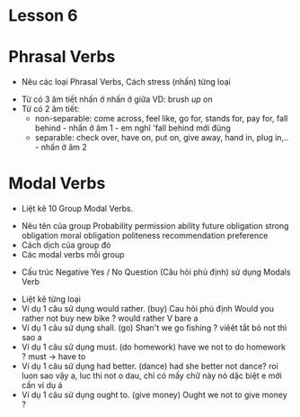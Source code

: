# Lesson 6

# Phrasal Verbs
- Nêu các loại Phrasal Verbs, Cách stress (nhấn) từng loại
+ Từ có 3 âm tiết nhấn ở nhấn ở giữa VD: brush _up_ on
+ Từ có 2 âm tiết:
  - non-separable: come across, feel like, go for, stands for, pay for, fall behind - nhấn ở âm 1 - em nghĩ 'fall behind mới đúng
  - separable: check over, have on, put on, give away, hand in, plug in,.. - nhấn ở âm 2
  
# Modal Verbs
- Liệt kê 10 Group Modal Verbs.
* Nêu tên của group
    Probability
    permission
    ability
    future
    obligation
    strong obligation
    moral obligation
    politeness
    recommendation
    preference
* Cách dịch của group đó
* Các modal verbs mỗi group
- Cấu trúc Negative Yes / No Question (Câu hỏi phủ định) sử dụng Modals Verb

* Liệt kê từng loại
* Ví dụ 1 câu sử dụng would rather. (buy)
Cau hỏi phủ định
Would you rather not buy new bike ? would rather V bare a
* Ví dụ 1 câu sử dụng shall. (go)
Shan't we go fishing ? viêêt tắt bỏ not thì sao a
* Ví dụ 1 câu sử dụng must. (do homework)
have we not to do homework ? must -> have to
* Ví dụ 1 câu sử dụng had better. (dance)
had she better not dance? roi luon sao vậy a, luc thi not o dau, chỉ có mấy chữ này nó dặc biệt e mới cần ví dụ á 
* Ví dụ 1 câu sử dụng ought to. (give money)
Ought we not to give money ? 


